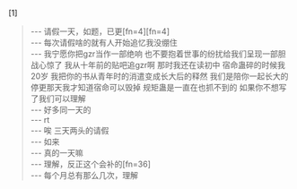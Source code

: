 
[1] 
>--- 请假一天，如题，已更[fn=4][fn=4]<br>
>--- 每次请假啥的就有人开始追忆我没绷住<br>
>--- 我宁愿你把gzr当作一部绝响 也不要抱着世事的纷扰给我们呈现一部胆战心惊了 我从十年前的贴吧追gzr啊 那时我还在读初中 宿命蛊碎的时候我20岁 我把你的书从青年时的消遣变成长大后的释然 我们是陪你一起长大的 停更那天我才知道宿命可以毁掉 规矩蛊是一直在也抓不到的 如果你不想写了我们可以理解<br>
>--- 好多同一天的<br>
>--- rt<br>
>--- 唉 三天两头的请假<br>
>--- 如来<br>
>--- 真的一天嘛<br>
>--- 理解，反正这个会补的[fn=36]<br>
>--- 每个月总有那么几次，理解<br>
